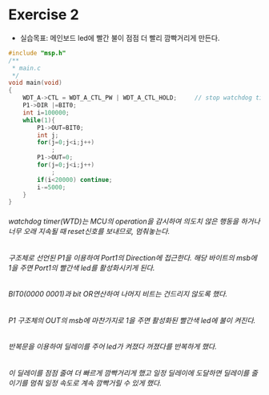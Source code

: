 Exercise 2
==========   

+ 실습목표: 메인보드 led에 빨간 불이 점점 더 빨리 깜빡거리게 만든다.
  
```c
#include "msp.h"
/**
 * main.c
 */
void main(void)
{
	WDT_A->CTL = WDT_A_CTL_PW | WDT_A_CTL_HOLD;		// stop watchdog timer
	P1->DIR |=BIT0;
	int i=100000;
	while(1){
	    P1->OUT=BIT0;
	    int j;
	    for(j=0;j<i;j++)
	        ;
	    P1->OUT=0;
	    for(j=0;j<i;j++)
	        ;
	    if(i<20000) continue;
	    i-=5000;
	}
}
```

###### watchdog timer(WTD)는 MCU의 operation을 감시하여 의도치 않은 행동을 하거나 너무 오래 지속될 때 reset신호를 보내므로, 멈춰놓는다.
###### 구조체로 선언된 P1을 이용하여 Port1의 Direction에 접근한다. 해당 바이트의 msb에 1을 주면 Port1의 빨간색 led를 활성화시키게 된다.
###### BIT0(0000 0001)과 bit OR연산하여 나머지 비트는 건드리지 않도록 했다. 
###### P1 구조체의 OUT의 msb에 마찬가지로 1을 주면 활성화된 빨간색 led에 불이 켜진다. 
###### 반복문을 이용하여 딜레이를 주어 led가 켜졌다 꺼졌다를 반복하게 했다. 
###### 이 딜레이를 점점 줄여 더 빠르게 깜빡거리게 했고 일정 딜레이에 도달하면 딜레이를 줄이기를 멈춰 일정 속도로 계속 깜빡거릴 수 있게 했다.


